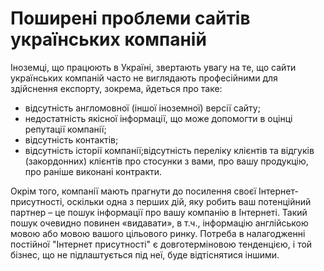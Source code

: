 # Поширені проблеми сайтів українських компаній

Іноземці, що працюють в Україні, звертають увагу на те, що сайти українських компаній часто не виглядають професійними для здійснення експорту, зокрема, йдеться про таке:
<ul type="disc">
<li>відсутність англомовної (іншої іноземної) версії сайту;</li>
<li>недостатність якісної інформації, що може допомогти в оцінці репутації компанії;</li>
<li>відсутність контактів;</li>
<li>відсутність історії компанії;відсутність переліку клієнтів та відгуків (закордонних) клієнтів про стосунки з вами, про вашу продукцію, про раніше виконані контракти.</li>
</ul>

Окрім того, компанії мають прагнути до посилення своєї Інтернет-присутності, оскільки одна з перших дій, яку робить ваш потенційний партнер – це пошук інформації про вашу компанію в Інтернеті. Такий пошук очевидно повинен «видавати», в т.ч., інформацію англійською мовою або мовою  вашого цільового ринку. Потреба в налагодженні постійної "Інтернет присутності" є довготерміновою тенденцією, і той бізнес, що не підлаштується під неї, буде відтіснятися іншими.
